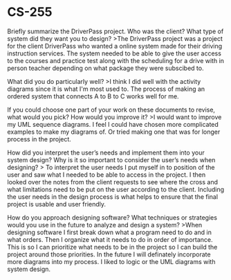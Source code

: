 # CS-255


Briefly summarize the DriverPass project. Who was the client? What type of system did they want you to design?
    >The DriverPass project was a project for the client DriverPass who wanted a online system made for their driving instruction services. The system needed to be able to give the user access to the courses and practice test along with the scheduling for a drive with in person teacher depending on what package they were subscibed to.
    
What did you do particularly well?
    >I think I did well with the activity diagrams since it is what I'm most used to. The process of making an ordered system that connects A to B to C works well for me. 
    
If you could choose one part of your work on these documents to revise, what would you pick? How would you improve it?
    >I would want to improve my UML sequence diagrams. I feel I could have chosen more complicated examples to make my diagrams of. Or tried making one that was for longer process in the project. 
    
How did you interpret the user’s needs and implement them into your system design? Why is it so important to consider the user’s needs when designing?
    > To interpret the user needs I put myself in to position of the user and saw what I needed to be able to access in the project. I then looked over the notes from the client requests to see where the cross and what limitations need to be put on the user according to the client. Including the user needs in the design process is what helps to ensure that the final project is usable and user friendly. 
    
How do you approach designing software? What techniques or strategies would you use in the future to analyze and design a system?
    >When designing software I first break down what a program need to do and in what orders. Then I organize what it needs to do in order of importance. This is so I can prioritize what needs to be in the project so I can build the project around those priorities. In the future I will definately incorporate more diagrams into my process. I liked to logic or the UML diagrams with system design. 
